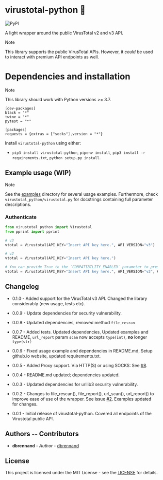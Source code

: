 # virustotal-python 🐍
![PyPI](https://img.shields.io/pypi/v/virustotal-python.svg?style=flat-square)

A light wrapper around the public VirusTotal v2 and v3 API.

> [!NOTE]
> This library supports the public VirusTotal APIs. However, it *could* be used to interact with premium API endpoints as well.

# Dependencies and installation

> [!NOTE]
> This library should work with Python versions >= 3.7.

```
[dev-packages]
black = "*"
twine = "*"
pytest = "*"

[packages]
requests = {extras = ["socks"],version = "*"}
```

Install `virustotal-python` using either:
* `pip3 install virustotal-python`, `pipenv install`, `pip3 install -r requirements.txt`, `python setup.py install`.

## Example usage (WIP)

> [!NOTE]
> See the [examples](examples) directory for several usage examples.
> Furthermore, check `virustotal_python/virustotal.py` for docstrings containing full parameter descriptions.

### Authenticate

```python
from virustotal_python import Virustotal
from pprint import pprint

# v3
vtotal = Virustotal(API_KEY="Insert API key here.", API_VERSION="v3")

# v2
vtotal = Virustotal(API_KEY="Insert API key here.")

# You can provide True to the `COMPATIBILITY_ENABLED` parameter to preserve the old response format of previous virustotal-python versions prior to 0.1.0
vtotal = Virustotal(API_KEY="Insert API key here.", API_VERSION="v3", COMPATIBILITY_ENABLED=True)
```

## Changelog

* 0.1.0 - Added support for the VirusTotal v3 API. Changed the library considerably (new usage, tests etc).

* 0.0.9 - Update dependencies for security vulnerability.

* 0.0.8 - Updated dependencies, removed method `file_rescan`

* 0.0.7 - Added tests. Updated dependencies, Updated examples and README, `url_report` param `scan` now accepts `type(int)`, **no** longer `type(str)`

* 0.0.6 - Fixed usage example and dependencies in README.md, Setup github.io website, updated requirements.txt.

* 0.0.5 - Added Proxy support. Via HTTP(S) or using SOCKS: See [#8](https://github.com/dbrennand/virustotal-python/pull/8).

* 0.0.4 - README.md updated; dependencies updated.

* 0.0.3 - Updated dependencies for urllib3 security vulnerability.

* 0.0.2 - Changes to file_rescan(), file_report(), url_scan(), url_report() to improve ease of use of the wrapper. See issue [#2](https://github.com/dbrennand/virustotal-python/issues/2). Examples updated for changes.

* 0.0.1 - Initial release of virustotal-python. Covered all endpoints of the Virustotal public API.

## Authors -- Contributors

* **dbrennand** - *Author* - [dbrennand](https://github.com/dbrennand)

## License
This project is licensed under the MIT License - see the [LICENSE](LICENSE) for details.
